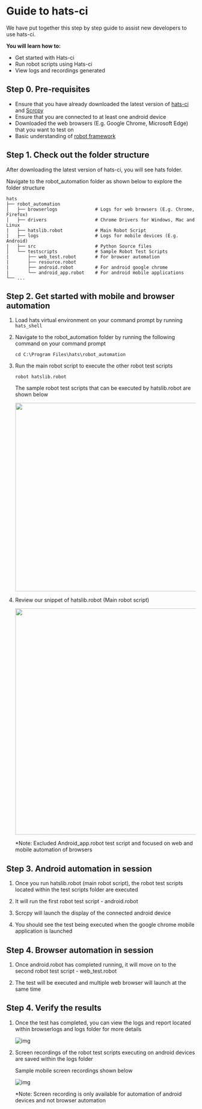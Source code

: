 # Guide to hats-ci 

We have put together this step by step guide to assist new developers to use hats-ci. 

**You will learn how to:**
* Get started with Hats-ci
* Run robot scripts using Hats-ci
* View logs and recordings generated

## Step 0. Pre-requisites
* Ensure that you have already downloaded the latest version of [hats-ci](https://github.com/younglim/hats-ci) and [Scrcpy](https://github.com/Genymobile/scrcpy) 
* Ensure that you are connected to at least one android device
* Downloaded the web browsers (E.g. Google Chrome, Microsoft Edge) that you want to test on 
* Basic understanding of [robot framework](https://robotframework.org/robotframework/latest/RobotFrameworkUserGuide.html) 


## Step 1. Check out the folder structure

After downloading the latest version of hats-ci, you will see hats folder.

Navigate to the robot_automation folder as shown below to explore the folder structure

    hats
    ├── robot_automation        
    │   ├── browserlogs              # Logs for web browsers (E.g. Chrome, Firefox)
    │   ├── drivers                  # Chrome Drivers for Windows, Mac and Linux
    |   ├── hatslib.robot            # Main Robot Script
    |   ├── logs                     # Logs for mobile devices (E.g. Android)
    |   ├── src                      # Python Source files
    │   └── testscripts              # Sample Robot Test Scripts
    |       ├── web_test.robot       # For browser automation
    |       ├── resource.robot
    |       ├── android.robot        # For android google chrome
    |       └── android_app.robot    # For android mobile applications
    └── ...

## Step 2. Get started with mobile and browser automation

1. Load hats virtual environment on your command prompt by running `hats_shell`


2. Navigate to the robot_automation folder by running the following command on your command prompt
   ```
   cd C:\Program Files\hats\robot_automation
3. Run the main robot script to execute the other robot test scripts
   ```
   robot hatslib.robot
   ```
   
   The sample robot test scripts that can be executed by hatslib.robot are shown below
   
   <img src="https://imgur.com/mEFPTll.png" width="500">
   
4. Review our snippet of hatslib.robot (Main robot script)
   
   <img src="https://imgur.com/jV2GJQ1.png" width="600">
   
   *Note: Excluded Android_app.robot test script and focused on web and mobile automation of browsers
   

## Step 3. Android automation in session

1. Once you run hatslib.robot (main robot script), the robot test scripts located within the test scripts folder are executed

2. It will run the first robot test script - android.robot

3. Scrcpy will launch the display of the connected android device 

4. You should see the test being executed when the google chrome mobile application is launched


## Step 4. Browser automation in session

1. Once android.robot has completed running, it will move on to the second robot test script - web_test.robot

2. The test will be executed and multiple web browser will launch at the same time


## Step 4. Verify the results

1. Once the test has completed, you can view the logs and report located within browserlogs and logs folder for more details

   ![img](https://media.giphy.com/media/LSckueQa9fnd0hhm3G/giphy.gif)
   
2. Screen recordings of the robot test scripts executing on android devices are saved within the logs folder

   Sample mobile screen recordings shown below
   
   ![img](https://media.giphy.com/media/SqTvGesL8C228P0C95/giphy.gif)

   *Note: Screen recording is only available for automation of android devices and not browser automation
